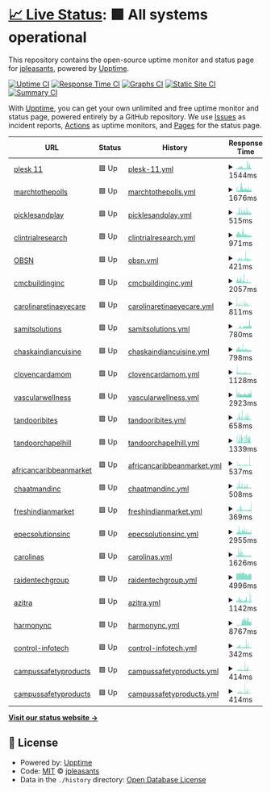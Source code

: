 # [📈 Live Status](https://jpleasants.github.io/plesk9): <!--live status--> **🟩 All systems operational**

This repository contains the open-source uptime monitor and status page for [jpleasants](https://jpleasants.github.io/plesk9), powered by [Upptime](https://github.com/upptime/upptime).

[![Uptime CI](https://github.com/jpleasants/plesk9/workflows/Uptime%20CI/badge.svg)](https://github.com/jpleasants/plesk9/actions?query=workflow%3A%22Uptime+CI%22)
[![Response Time CI](https://github.com/jpleasants/plesk9/workflows/Response%20Time%20CI/badge.svg)](https://github.com/jpleasants/plesk9/actions?query=workflow%3A%22Response+Time+CI%22)
[![Graphs CI](https://github.com/jpleasants/plesk9/workflows/Graphs%20CI/badge.svg)](https://github.com/jpleasants/plesk9/actions?query=workflow%3A%22Graphs+CI%22)
[![Static Site CI](https://github.com/jpleasants/plesk9/workflows/Static%20Site%20CI/badge.svg)](https://github.com/jpleasants/plesk9/actions?query=workflow%3A%22Static+Site+CI%22)
[![Summary CI](https://github.com/jpleasants/plesk9/workflows/Summary%20CI/badge.svg)](https://github.com/jpleasants/plesk9/actions?query=workflow%3A%22Summary+CI%22)

With [Upptime](https://upptime.js.org), you can get your own unlimited and free uptime monitor and status page, powered entirely by a GitHub repository. We use [Issues](https://github.com/jpleasants/plesk9/issues) as incident reports, [Actions](https://github.com/jpleasants/plesk9/actions) as uptime monitors, and [Pages](https://jpleasants.github.io/plesk9) for the status page.

<!--start: status pages-->
<!-- This summary is generated by Upptime (https://github.com/upptime/upptime) -->
<!-- Do not edit this manually, your changes will be overwritten -->
<!-- prettier-ignore -->
| URL | Status | History | Response Time | Uptime |
| --- | ------ | ------- | ------------- | ------ |
| <img alt="" src="https://icons.duckduckgo.com/ip3/plesk11.samitsolutions.com.ico" height="13"> [plesk 11](https://plesk11.samitsolutions.com) | 🟩 Up | [plesk-11.yml](https://github.com/jpleasants/plesk11/commits/HEAD/history/plesk-11.yml) | <details><summary><img alt="Response time graph" src="./graphs/plesk-11/response-time-week.png" height="20"> 1544ms</summary><br><a href="https://jpleasants.github.io/plesk11/history/plesk-11"><img alt="Response time 1994" src="https://img.shields.io/endpoint?url=https%3A%2F%2Fraw.githubusercontent.com%2Fjpleasants%2Fplesk11%2FHEAD%2Fapi%2Fplesk-11%2Fresponse-time.json"></a><br><a href="https://jpleasants.github.io/plesk11/history/plesk-11"><img alt="24-hour response time 876" src="https://img.shields.io/endpoint?url=https%3A%2F%2Fraw.githubusercontent.com%2Fjpleasants%2Fplesk11%2FHEAD%2Fapi%2Fplesk-11%2Fresponse-time-day.json"></a><br><a href="https://jpleasants.github.io/plesk11/history/plesk-11"><img alt="7-day response time 1544" src="https://img.shields.io/endpoint?url=https%3A%2F%2Fraw.githubusercontent.com%2Fjpleasants%2Fplesk11%2FHEAD%2Fapi%2Fplesk-11%2Fresponse-time-week.json"></a><br><a href="https://jpleasants.github.io/plesk11/history/plesk-11"><img alt="30-day response time 1994" src="https://img.shields.io/endpoint?url=https%3A%2F%2Fraw.githubusercontent.com%2Fjpleasants%2Fplesk11%2FHEAD%2Fapi%2Fplesk-11%2Fresponse-time-month.json"></a><br><a href="https://jpleasants.github.io/plesk11/history/plesk-11"><img alt="1-year response time 1994" src="https://img.shields.io/endpoint?url=https%3A%2F%2Fraw.githubusercontent.com%2Fjpleasants%2Fplesk11%2FHEAD%2Fapi%2Fplesk-11%2Fresponse-time-year.json"></a></details> | <details><summary><a href="https://jpleasants.github.io/plesk11/history/plesk-11">99.48%</a></summary><a href="https://jpleasants.github.io/plesk11/history/plesk-11"><img alt="All-time uptime 98.75%" src="https://img.shields.io/endpoint?url=https%3A%2F%2Fraw.githubusercontent.com%2Fjpleasants%2Fplesk11%2FHEAD%2Fapi%2Fplesk-11%2Fuptime.json"></a><br><a href="https://jpleasants.github.io/plesk11/history/plesk-11"><img alt="24-hour uptime 100.00%" src="https://img.shields.io/endpoint?url=https%3A%2F%2Fraw.githubusercontent.com%2Fjpleasants%2Fplesk11%2FHEAD%2Fapi%2Fplesk-11%2Fuptime-day.json"></a><br><a href="https://jpleasants.github.io/plesk11/history/plesk-11"><img alt="7-day uptime 99.48%" src="https://img.shields.io/endpoint?url=https%3A%2F%2Fraw.githubusercontent.com%2Fjpleasants%2Fplesk11%2FHEAD%2Fapi%2Fplesk-11%2Fuptime-week.json"></a><br><a href="https://jpleasants.github.io/plesk11/history/plesk-11"><img alt="30-day uptime 98.75%" src="https://img.shields.io/endpoint?url=https%3A%2F%2Fraw.githubusercontent.com%2Fjpleasants%2Fplesk11%2FHEAD%2Fapi%2Fplesk-11%2Fuptime-month.json"></a><br><a href="https://jpleasants.github.io/plesk11/history/plesk-11"><img alt="1-year uptime 98.75%" src="https://img.shields.io/endpoint?url=https%3A%2F%2Fraw.githubusercontent.com%2Fjpleasants%2Fplesk11%2FHEAD%2Fapi%2Fplesk-11%2Fuptime-year.json"></a></details>
| <img alt="" src="https://icons.duckduckgo.com/ip3/marchtothepolls.org.ico" height="13"> [marchtothepolls](https://marchtothepolls.org) | 🟩 Up | [marchtothepolls.yml](https://github.com/jpleasants/plesk11/commits/HEAD/history/marchtothepolls.yml) | <details><summary><img alt="Response time graph" src="./graphs/marchtothepolls/response-time-week.png" height="20"> 1676ms</summary><br><a href="https://jpleasants.github.io/plesk11/history/marchtothepolls"><img alt="Response time 1471" src="https://img.shields.io/endpoint?url=https%3A%2F%2Fraw.githubusercontent.com%2Fjpleasants%2Fplesk11%2FHEAD%2Fapi%2Fmarchtothepolls%2Fresponse-time.json"></a><br><a href="https://jpleasants.github.io/plesk11/history/marchtothepolls"><img alt="24-hour response time 1305" src="https://img.shields.io/endpoint?url=https%3A%2F%2Fraw.githubusercontent.com%2Fjpleasants%2Fplesk11%2FHEAD%2Fapi%2Fmarchtothepolls%2Fresponse-time-day.json"></a><br><a href="https://jpleasants.github.io/plesk11/history/marchtothepolls"><img alt="7-day response time 1676" src="https://img.shields.io/endpoint?url=https%3A%2F%2Fraw.githubusercontent.com%2Fjpleasants%2Fplesk11%2FHEAD%2Fapi%2Fmarchtothepolls%2Fresponse-time-week.json"></a><br><a href="https://jpleasants.github.io/plesk11/history/marchtothepolls"><img alt="30-day response time 1471" src="https://img.shields.io/endpoint?url=https%3A%2F%2Fraw.githubusercontent.com%2Fjpleasants%2Fplesk11%2FHEAD%2Fapi%2Fmarchtothepolls%2Fresponse-time-month.json"></a><br><a href="https://jpleasants.github.io/plesk11/history/marchtothepolls"><img alt="1-year response time 1471" src="https://img.shields.io/endpoint?url=https%3A%2F%2Fraw.githubusercontent.com%2Fjpleasants%2Fplesk11%2FHEAD%2Fapi%2Fmarchtothepolls%2Fresponse-time-year.json"></a></details> | <details><summary><a href="https://jpleasants.github.io/plesk11/history/marchtothepolls">93.79%</a></summary><a href="https://jpleasants.github.io/plesk11/history/marchtothepolls"><img alt="All-time uptime 97.79%" src="https://img.shields.io/endpoint?url=https%3A%2F%2Fraw.githubusercontent.com%2Fjpleasants%2Fplesk11%2FHEAD%2Fapi%2Fmarchtothepolls%2Fuptime.json"></a><br><a href="https://jpleasants.github.io/plesk11/history/marchtothepolls"><img alt="24-hour uptime 79.28%" src="https://img.shields.io/endpoint?url=https%3A%2F%2Fraw.githubusercontent.com%2Fjpleasants%2Fplesk11%2FHEAD%2Fapi%2Fmarchtothepolls%2Fuptime-day.json"></a><br><a href="https://jpleasants.github.io/plesk11/history/marchtothepolls"><img alt="7-day uptime 93.79%" src="https://img.shields.io/endpoint?url=https%3A%2F%2Fraw.githubusercontent.com%2Fjpleasants%2Fplesk11%2FHEAD%2Fapi%2Fmarchtothepolls%2Fuptime-week.json"></a><br><a href="https://jpleasants.github.io/plesk11/history/marchtothepolls"><img alt="30-day uptime 97.79%" src="https://img.shields.io/endpoint?url=https%3A%2F%2Fraw.githubusercontent.com%2Fjpleasants%2Fplesk11%2FHEAD%2Fapi%2Fmarchtothepolls%2Fuptime-month.json"></a><br><a href="https://jpleasants.github.io/plesk11/history/marchtothepolls"><img alt="1-year uptime 97.79%" src="https://img.shields.io/endpoint?url=https%3A%2F%2Fraw.githubusercontent.com%2Fjpleasants%2Fplesk11%2FHEAD%2Fapi%2Fmarchtothepolls%2Fuptime-year.json"></a></details>
| <img alt="" src="https://icons.duckduckgo.com/ip3/picklesandplay.com.ico" height="13"> [picklesandplay](https://picklesandplay.com) | 🟩 Up | [picklesandplay.yml](https://github.com/jpleasants/plesk11/commits/HEAD/history/picklesandplay.yml) | <details><summary><img alt="Response time graph" src="./graphs/picklesandplay/response-time-week.png" height="20"> 515ms</summary><br><a href="https://jpleasants.github.io/plesk11/history/picklesandplay"><img alt="Response time 462" src="https://img.shields.io/endpoint?url=https%3A%2F%2Fraw.githubusercontent.com%2Fjpleasants%2Fplesk11%2FHEAD%2Fapi%2Fpicklesandplay%2Fresponse-time.json"></a><br><a href="https://jpleasants.github.io/plesk11/history/picklesandplay"><img alt="24-hour response time 470" src="https://img.shields.io/endpoint?url=https%3A%2F%2Fraw.githubusercontent.com%2Fjpleasants%2Fplesk11%2FHEAD%2Fapi%2Fpicklesandplay%2Fresponse-time-day.json"></a><br><a href="https://jpleasants.github.io/plesk11/history/picklesandplay"><img alt="7-day response time 515" src="https://img.shields.io/endpoint?url=https%3A%2F%2Fraw.githubusercontent.com%2Fjpleasants%2Fplesk11%2FHEAD%2Fapi%2Fpicklesandplay%2Fresponse-time-week.json"></a><br><a href="https://jpleasants.github.io/plesk11/history/picklesandplay"><img alt="30-day response time 462" src="https://img.shields.io/endpoint?url=https%3A%2F%2Fraw.githubusercontent.com%2Fjpleasants%2Fplesk11%2FHEAD%2Fapi%2Fpicklesandplay%2Fresponse-time-month.json"></a><br><a href="https://jpleasants.github.io/plesk11/history/picklesandplay"><img alt="1-year response time 462" src="https://img.shields.io/endpoint?url=https%3A%2F%2Fraw.githubusercontent.com%2Fjpleasants%2Fplesk11%2FHEAD%2Fapi%2Fpicklesandplay%2Fresponse-time-year.json"></a></details> | <details><summary><a href="https://jpleasants.github.io/plesk11/history/picklesandplay">72.40%</a></summary><a href="https://jpleasants.github.io/plesk11/history/picklesandplay"><img alt="All-time uptime 90.19%" src="https://img.shields.io/endpoint?url=https%3A%2F%2Fraw.githubusercontent.com%2Fjpleasants%2Fplesk11%2FHEAD%2Fapi%2Fpicklesandplay%2Fuptime.json"></a><br><a href="https://jpleasants.github.io/plesk11/history/picklesandplay"><img alt="24-hour uptime 89.60%" src="https://img.shields.io/endpoint?url=https%3A%2F%2Fraw.githubusercontent.com%2Fjpleasants%2Fplesk11%2FHEAD%2Fapi%2Fpicklesandplay%2Fuptime-day.json"></a><br><a href="https://jpleasants.github.io/plesk11/history/picklesandplay"><img alt="7-day uptime 72.40%" src="https://img.shields.io/endpoint?url=https%3A%2F%2Fraw.githubusercontent.com%2Fjpleasants%2Fplesk11%2FHEAD%2Fapi%2Fpicklesandplay%2Fuptime-week.json"></a><br><a href="https://jpleasants.github.io/plesk11/history/picklesandplay"><img alt="30-day uptime 90.19%" src="https://img.shields.io/endpoint?url=https%3A%2F%2Fraw.githubusercontent.com%2Fjpleasants%2Fplesk11%2FHEAD%2Fapi%2Fpicklesandplay%2Fuptime-month.json"></a><br><a href="https://jpleasants.github.io/plesk11/history/picklesandplay"><img alt="1-year uptime 90.19%" src="https://img.shields.io/endpoint?url=https%3A%2F%2Fraw.githubusercontent.com%2Fjpleasants%2Fplesk11%2FHEAD%2Fapi%2Fpicklesandplay%2Fuptime-year.json"></a></details>
| <img alt="" src="https://icons.duckduckgo.com/ip3/clintrialresearch.com.ico" height="13"> [clintrialresearch](https://clintrialresearch.com/) | 🟩 Up | [clintrialresearch.yml](https://github.com/jpleasants/plesk11/commits/HEAD/history/clintrialresearch.yml) | <details><summary><img alt="Response time graph" src="./graphs/clintrialresearch/response-time-week.png" height="20"> 971ms</summary><br><a href="https://jpleasants.github.io/plesk11/history/clintrialresearch"><img alt="Response time 1175" src="https://img.shields.io/endpoint?url=https%3A%2F%2Fraw.githubusercontent.com%2Fjpleasants%2Fplesk11%2FHEAD%2Fapi%2Fclintrialresearch%2Fresponse-time.json"></a><br><a href="https://jpleasants.github.io/plesk11/history/clintrialresearch"><img alt="24-hour response time 672" src="https://img.shields.io/endpoint?url=https%3A%2F%2Fraw.githubusercontent.com%2Fjpleasants%2Fplesk11%2FHEAD%2Fapi%2Fclintrialresearch%2Fresponse-time-day.json"></a><br><a href="https://jpleasants.github.io/plesk11/history/clintrialresearch"><img alt="7-day response time 971" src="https://img.shields.io/endpoint?url=https%3A%2F%2Fraw.githubusercontent.com%2Fjpleasants%2Fplesk11%2FHEAD%2Fapi%2Fclintrialresearch%2Fresponse-time-week.json"></a><br><a href="https://jpleasants.github.io/plesk11/history/clintrialresearch"><img alt="30-day response time 1175" src="https://img.shields.io/endpoint?url=https%3A%2F%2Fraw.githubusercontent.com%2Fjpleasants%2Fplesk11%2FHEAD%2Fapi%2Fclintrialresearch%2Fresponse-time-month.json"></a><br><a href="https://jpleasants.github.io/plesk11/history/clintrialresearch"><img alt="1-year response time 1175" src="https://img.shields.io/endpoint?url=https%3A%2F%2Fraw.githubusercontent.com%2Fjpleasants%2Fplesk11%2FHEAD%2Fapi%2Fclintrialresearch%2Fresponse-time-year.json"></a></details> | <details><summary><a href="https://jpleasants.github.io/plesk11/history/clintrialresearch">93.92%</a></summary><a href="https://jpleasants.github.io/plesk11/history/clintrialresearch"><img alt="All-time uptime 94.57%" src="https://img.shields.io/endpoint?url=https%3A%2F%2Fraw.githubusercontent.com%2Fjpleasants%2Fplesk11%2FHEAD%2Fapi%2Fclintrialresearch%2Fuptime.json"></a><br><a href="https://jpleasants.github.io/plesk11/history/clintrialresearch"><img alt="24-hour uptime 100.00%" src="https://img.shields.io/endpoint?url=https%3A%2F%2Fraw.githubusercontent.com%2Fjpleasants%2Fplesk11%2FHEAD%2Fapi%2Fclintrialresearch%2Fuptime-day.json"></a><br><a href="https://jpleasants.github.io/plesk11/history/clintrialresearch"><img alt="7-day uptime 93.92%" src="https://img.shields.io/endpoint?url=https%3A%2F%2Fraw.githubusercontent.com%2Fjpleasants%2Fplesk11%2FHEAD%2Fapi%2Fclintrialresearch%2Fuptime-week.json"></a><br><a href="https://jpleasants.github.io/plesk11/history/clintrialresearch"><img alt="30-day uptime 94.57%" src="https://img.shields.io/endpoint?url=https%3A%2F%2Fraw.githubusercontent.com%2Fjpleasants%2Fplesk11%2FHEAD%2Fapi%2Fclintrialresearch%2Fuptime-month.json"></a><br><a href="https://jpleasants.github.io/plesk11/history/clintrialresearch"><img alt="1-year uptime 94.57%" src="https://img.shields.io/endpoint?url=https%3A%2F%2Fraw.githubusercontent.com%2Fjpleasants%2Fplesk11%2FHEAD%2Fapi%2Fclintrialresearch%2Fuptime-year.json"></a></details>
| <img alt="" src="https://icons.duckduckgo.com/ip3/obsn.org.ico" height="13"> [OBSN](https://obsn.org) | 🟩 Up | [obsn.yml](https://github.com/jpleasants/plesk11/commits/HEAD/history/obsn.yml) | <details><summary><img alt="Response time graph" src="./graphs/obsn/response-time-week.png" height="20"> 421ms</summary><br><a href="https://jpleasants.github.io/plesk11/history/obsn"><img alt="Response time 3367" src="https://img.shields.io/endpoint?url=https%3A%2F%2Fraw.githubusercontent.com%2Fjpleasants%2Fplesk11%2FHEAD%2Fapi%2Fobsn%2Fresponse-time.json"></a><br><a href="https://jpleasants.github.io/plesk11/history/obsn"><img alt="24-hour response time 364" src="https://img.shields.io/endpoint?url=https%3A%2F%2Fraw.githubusercontent.com%2Fjpleasants%2Fplesk11%2FHEAD%2Fapi%2Fobsn%2Fresponse-time-day.json"></a><br><a href="https://jpleasants.github.io/plesk11/history/obsn"><img alt="7-day response time 421" src="https://img.shields.io/endpoint?url=https%3A%2F%2Fraw.githubusercontent.com%2Fjpleasants%2Fplesk11%2FHEAD%2Fapi%2Fobsn%2Fresponse-time-week.json"></a><br><a href="https://jpleasants.github.io/plesk11/history/obsn"><img alt="30-day response time 348" src="https://img.shields.io/endpoint?url=https%3A%2F%2Fraw.githubusercontent.com%2Fjpleasants%2Fplesk11%2FHEAD%2Fapi%2Fobsn%2Fresponse-time-month.json"></a><br><a href="https://jpleasants.github.io/plesk11/history/obsn"><img alt="1-year response time 2470" src="https://img.shields.io/endpoint?url=https%3A%2F%2Fraw.githubusercontent.com%2Fjpleasants%2Fplesk11%2FHEAD%2Fapi%2Fobsn%2Fresponse-time-year.json"></a></details> | <details><summary><a href="https://jpleasants.github.io/plesk11/history/obsn">95.19%</a></summary><a href="https://jpleasants.github.io/plesk11/history/obsn"><img alt="All-time uptime 98.09%" src="https://img.shields.io/endpoint?url=https%3A%2F%2Fraw.githubusercontent.com%2Fjpleasants%2Fplesk11%2FHEAD%2Fapi%2Fobsn%2Fuptime.json"></a><br><a href="https://jpleasants.github.io/plesk11/history/obsn"><img alt="24-hour uptime 92.20%" src="https://img.shields.io/endpoint?url=https%3A%2F%2Fraw.githubusercontent.com%2Fjpleasants%2Fplesk11%2FHEAD%2Fapi%2Fobsn%2Fuptime-day.json"></a><br><a href="https://jpleasants.github.io/plesk11/history/obsn"><img alt="7-day uptime 95.19%" src="https://img.shields.io/endpoint?url=https%3A%2F%2Fraw.githubusercontent.com%2Fjpleasants%2Fplesk11%2FHEAD%2Fapi%2Fobsn%2Fuptime-week.json"></a><br><a href="https://jpleasants.github.io/plesk11/history/obsn"><img alt="30-day uptime 98.89%" src="https://img.shields.io/endpoint?url=https%3A%2F%2Fraw.githubusercontent.com%2Fjpleasants%2Fplesk11%2FHEAD%2Fapi%2Fobsn%2Fuptime-month.json"></a><br><a href="https://jpleasants.github.io/plesk11/history/obsn"><img alt="1-year uptime 96.89%" src="https://img.shields.io/endpoint?url=https%3A%2F%2Fraw.githubusercontent.com%2Fjpleasants%2Fplesk11%2FHEAD%2Fapi%2Fobsn%2Fuptime-year.json"></a></details>
| <img alt="" src="https://icons.duckduckgo.com/ip3/cmcbuildinginc.com.ico" height="13"> [cmcbuildinginc](https://cmcbuildinginc.com) | 🟩 Up | [cmcbuildinginc.yml](https://github.com/jpleasants/plesk11/commits/HEAD/history/cmcbuildinginc.yml) | <details><summary><img alt="Response time graph" src="./graphs/cmcbuildinginc/response-time-week.png" height="20"> 2057ms</summary><br><a href="https://jpleasants.github.io/plesk11/history/cmcbuildinginc"><img alt="Response time 2075" src="https://img.shields.io/endpoint?url=https%3A%2F%2Fraw.githubusercontent.com%2Fjpleasants%2Fplesk11%2FHEAD%2Fapi%2Fcmcbuildinginc%2Fresponse-time.json"></a><br><a href="https://jpleasants.github.io/plesk11/history/cmcbuildinginc"><img alt="24-hour response time 666" src="https://img.shields.io/endpoint?url=https%3A%2F%2Fraw.githubusercontent.com%2Fjpleasants%2Fplesk11%2FHEAD%2Fapi%2Fcmcbuildinginc%2Fresponse-time-day.json"></a><br><a href="https://jpleasants.github.io/plesk11/history/cmcbuildinginc"><img alt="7-day response time 2057" src="https://img.shields.io/endpoint?url=https%3A%2F%2Fraw.githubusercontent.com%2Fjpleasants%2Fplesk11%2FHEAD%2Fapi%2Fcmcbuildinginc%2Fresponse-time-week.json"></a><br><a href="https://jpleasants.github.io/plesk11/history/cmcbuildinginc"><img alt="30-day response time 2075" src="https://img.shields.io/endpoint?url=https%3A%2F%2Fraw.githubusercontent.com%2Fjpleasants%2Fplesk11%2FHEAD%2Fapi%2Fcmcbuildinginc%2Fresponse-time-month.json"></a><br><a href="https://jpleasants.github.io/plesk11/history/cmcbuildinginc"><img alt="1-year response time 2075" src="https://img.shields.io/endpoint?url=https%3A%2F%2Fraw.githubusercontent.com%2Fjpleasants%2Fplesk11%2FHEAD%2Fapi%2Fcmcbuildinginc%2Fresponse-time-year.json"></a></details> | <details><summary><a href="https://jpleasants.github.io/plesk11/history/cmcbuildinginc">93.99%</a></summary><a href="https://jpleasants.github.io/plesk11/history/cmcbuildinginc"><img alt="All-time uptime 94.66%" src="https://img.shields.io/endpoint?url=https%3A%2F%2Fraw.githubusercontent.com%2Fjpleasants%2Fplesk11%2FHEAD%2Fapi%2Fcmcbuildinginc%2Fuptime.json"></a><br><a href="https://jpleasants.github.io/plesk11/history/cmcbuildinginc"><img alt="24-hour uptime 100.00%" src="https://img.shields.io/endpoint?url=https%3A%2F%2Fraw.githubusercontent.com%2Fjpleasants%2Fplesk11%2FHEAD%2Fapi%2Fcmcbuildinginc%2Fuptime-day.json"></a><br><a href="https://jpleasants.github.io/plesk11/history/cmcbuildinginc"><img alt="7-day uptime 93.99%" src="https://img.shields.io/endpoint?url=https%3A%2F%2Fraw.githubusercontent.com%2Fjpleasants%2Fplesk11%2FHEAD%2Fapi%2Fcmcbuildinginc%2Fuptime-week.json"></a><br><a href="https://jpleasants.github.io/plesk11/history/cmcbuildinginc"><img alt="30-day uptime 94.66%" src="https://img.shields.io/endpoint?url=https%3A%2F%2Fraw.githubusercontent.com%2Fjpleasants%2Fplesk11%2FHEAD%2Fapi%2Fcmcbuildinginc%2Fuptime-month.json"></a><br><a href="https://jpleasants.github.io/plesk11/history/cmcbuildinginc"><img alt="1-year uptime 94.66%" src="https://img.shields.io/endpoint?url=https%3A%2F%2Fraw.githubusercontent.com%2Fjpleasants%2Fplesk11%2FHEAD%2Fapi%2Fcmcbuildinginc%2Fuptime-year.json"></a></details>
| <img alt="" src="https://icons.duckduckgo.com/ip3/carolinaretinaeyecare.com.ico" height="13"> [carolinaretinaeyecare](https://carolinaretinaeyecare.com) | 🟩 Up | [carolinaretinaeyecare.yml](https://github.com/jpleasants/plesk11/commits/HEAD/history/carolinaretinaeyecare.yml) | <details><summary><img alt="Response time graph" src="./graphs/carolinaretinaeyecare/response-time-week.png" height="20"> 811ms</summary><br><a href="https://jpleasants.github.io/plesk11/history/carolinaretinaeyecare"><img alt="Response time 754" src="https://img.shields.io/endpoint?url=https%3A%2F%2Fraw.githubusercontent.com%2Fjpleasants%2Fplesk11%2FHEAD%2Fapi%2Fcarolinaretinaeyecare%2Fresponse-time.json"></a><br><a href="https://jpleasants.github.io/plesk11/history/carolinaretinaeyecare"><img alt="24-hour response time 438" src="https://img.shields.io/endpoint?url=https%3A%2F%2Fraw.githubusercontent.com%2Fjpleasants%2Fplesk11%2FHEAD%2Fapi%2Fcarolinaretinaeyecare%2Fresponse-time-day.json"></a><br><a href="https://jpleasants.github.io/plesk11/history/carolinaretinaeyecare"><img alt="7-day response time 811" src="https://img.shields.io/endpoint?url=https%3A%2F%2Fraw.githubusercontent.com%2Fjpleasants%2Fplesk11%2FHEAD%2Fapi%2Fcarolinaretinaeyecare%2Fresponse-time-week.json"></a><br><a href="https://jpleasants.github.io/plesk11/history/carolinaretinaeyecare"><img alt="30-day response time 754" src="https://img.shields.io/endpoint?url=https%3A%2F%2Fraw.githubusercontent.com%2Fjpleasants%2Fplesk11%2FHEAD%2Fapi%2Fcarolinaretinaeyecare%2Fresponse-time-month.json"></a><br><a href="https://jpleasants.github.io/plesk11/history/carolinaretinaeyecare"><img alt="1-year response time 754" src="https://img.shields.io/endpoint?url=https%3A%2F%2Fraw.githubusercontent.com%2Fjpleasants%2Fplesk11%2FHEAD%2Fapi%2Fcarolinaretinaeyecare%2Fresponse-time-year.json"></a></details> | <details><summary><a href="https://jpleasants.github.io/plesk11/history/carolinaretinaeyecare">94.52%</a></summary><a href="https://jpleasants.github.io/plesk11/history/carolinaretinaeyecare"><img alt="All-time uptime 98.05%" src="https://img.shields.io/endpoint?url=https%3A%2F%2Fraw.githubusercontent.com%2Fjpleasants%2Fplesk11%2FHEAD%2Fapi%2Fcarolinaretinaeyecare%2Fuptime.json"></a><br><a href="https://jpleasants.github.io/plesk11/history/carolinaretinaeyecare"><img alt="24-hour uptime 95.34%" src="https://img.shields.io/endpoint?url=https%3A%2F%2Fraw.githubusercontent.com%2Fjpleasants%2Fplesk11%2FHEAD%2Fapi%2Fcarolinaretinaeyecare%2Fuptime-day.json"></a><br><a href="https://jpleasants.github.io/plesk11/history/carolinaretinaeyecare"><img alt="7-day uptime 94.52%" src="https://img.shields.io/endpoint?url=https%3A%2F%2Fraw.githubusercontent.com%2Fjpleasants%2Fplesk11%2FHEAD%2Fapi%2Fcarolinaretinaeyecare%2Fuptime-week.json"></a><br><a href="https://jpleasants.github.io/plesk11/history/carolinaretinaeyecare"><img alt="30-day uptime 98.05%" src="https://img.shields.io/endpoint?url=https%3A%2F%2Fraw.githubusercontent.com%2Fjpleasants%2Fplesk11%2FHEAD%2Fapi%2Fcarolinaretinaeyecare%2Fuptime-month.json"></a><br><a href="https://jpleasants.github.io/plesk11/history/carolinaretinaeyecare"><img alt="1-year uptime 98.05%" src="https://img.shields.io/endpoint?url=https%3A%2F%2Fraw.githubusercontent.com%2Fjpleasants%2Fplesk11%2FHEAD%2Fapi%2Fcarolinaretinaeyecare%2Fuptime-year.json"></a></details>
| <img alt="" src="https://icons.duckduckgo.com/ip3/samitsolutions.com.ico" height="13"> [samitsolutions](https://samitsolutions.com) | 🟩 Up | [samitsolutions.yml](https://github.com/jpleasants/plesk11/commits/HEAD/history/samitsolutions.yml) | <details><summary><img alt="Response time graph" src="./graphs/samitsolutions/response-time-week.png" height="20"> 780ms</summary><br><a href="https://jpleasants.github.io/plesk11/history/samitsolutions"><img alt="Response time 581" src="https://img.shields.io/endpoint?url=https%3A%2F%2Fraw.githubusercontent.com%2Fjpleasants%2Fplesk11%2FHEAD%2Fapi%2Fsamitsolutions%2Fresponse-time.json"></a><br><a href="https://jpleasants.github.io/plesk11/history/samitsolutions"><img alt="24-hour response time 1054" src="https://img.shields.io/endpoint?url=https%3A%2F%2Fraw.githubusercontent.com%2Fjpleasants%2Fplesk11%2FHEAD%2Fapi%2Fsamitsolutions%2Fresponse-time-day.json"></a><br><a href="https://jpleasants.github.io/plesk11/history/samitsolutions"><img alt="7-day response time 780" src="https://img.shields.io/endpoint?url=https%3A%2F%2Fraw.githubusercontent.com%2Fjpleasants%2Fplesk11%2FHEAD%2Fapi%2Fsamitsolutions%2Fresponse-time-week.json"></a><br><a href="https://jpleasants.github.io/plesk11/history/samitsolutions"><img alt="30-day response time 581" src="https://img.shields.io/endpoint?url=https%3A%2F%2Fraw.githubusercontent.com%2Fjpleasants%2Fplesk11%2FHEAD%2Fapi%2Fsamitsolutions%2Fresponse-time-month.json"></a><br><a href="https://jpleasants.github.io/plesk11/history/samitsolutions"><img alt="1-year response time 581" src="https://img.shields.io/endpoint?url=https%3A%2F%2Fraw.githubusercontent.com%2Fjpleasants%2Fplesk11%2FHEAD%2Fapi%2Fsamitsolutions%2Fresponse-time-year.json"></a></details> | <details><summary><a href="https://jpleasants.github.io/plesk11/history/samitsolutions">100.00%</a></summary><a href="https://jpleasants.github.io/plesk11/history/samitsolutions"><img alt="All-time uptime 100.00%" src="https://img.shields.io/endpoint?url=https%3A%2F%2Fraw.githubusercontent.com%2Fjpleasants%2Fplesk11%2FHEAD%2Fapi%2Fsamitsolutions%2Fuptime.json"></a><br><a href="https://jpleasants.github.io/plesk11/history/samitsolutions"><img alt="24-hour uptime 100.00%" src="https://img.shields.io/endpoint?url=https%3A%2F%2Fraw.githubusercontent.com%2Fjpleasants%2Fplesk11%2FHEAD%2Fapi%2Fsamitsolutions%2Fuptime-day.json"></a><br><a href="https://jpleasants.github.io/plesk11/history/samitsolutions"><img alt="7-day uptime 100.00%" src="https://img.shields.io/endpoint?url=https%3A%2F%2Fraw.githubusercontent.com%2Fjpleasants%2Fplesk11%2FHEAD%2Fapi%2Fsamitsolutions%2Fuptime-week.json"></a><br><a href="https://jpleasants.github.io/plesk11/history/samitsolutions"><img alt="30-day uptime 100.00%" src="https://img.shields.io/endpoint?url=https%3A%2F%2Fraw.githubusercontent.com%2Fjpleasants%2Fplesk11%2FHEAD%2Fapi%2Fsamitsolutions%2Fuptime-month.json"></a><br><a href="https://jpleasants.github.io/plesk11/history/samitsolutions"><img alt="1-year uptime 100.00%" src="https://img.shields.io/endpoint?url=https%3A%2F%2Fraw.githubusercontent.com%2Fjpleasants%2Fplesk11%2FHEAD%2Fapi%2Fsamitsolutions%2Fuptime-year.json"></a></details>
| <img alt="" src="https://icons.duckduckgo.com/ip3/chaskaindiancuisine.com.ico" height="13"> [chaskaindiancuisine](https://chaskaindiancuisine.com) | 🟩 Up | [chaskaindiancuisine.yml](https://github.com/jpleasants/plesk11/commits/HEAD/history/chaskaindiancuisine.yml) | <details><summary><img alt="Response time graph" src="./graphs/chaskaindiancuisine/response-time-week.png" height="20"> 798ms</summary><br><a href="https://jpleasants.github.io/plesk11/history/chaskaindiancuisine"><img alt="Response time 1016" src="https://img.shields.io/endpoint?url=https%3A%2F%2Fraw.githubusercontent.com%2Fjpleasants%2Fplesk11%2FHEAD%2Fapi%2Fchaskaindiancuisine%2Fresponse-time.json"></a><br><a href="https://jpleasants.github.io/plesk11/history/chaskaindiancuisine"><img alt="24-hour response time 561" src="https://img.shields.io/endpoint?url=https%3A%2F%2Fraw.githubusercontent.com%2Fjpleasants%2Fplesk11%2FHEAD%2Fapi%2Fchaskaindiancuisine%2Fresponse-time-day.json"></a><br><a href="https://jpleasants.github.io/plesk11/history/chaskaindiancuisine"><img alt="7-day response time 798" src="https://img.shields.io/endpoint?url=https%3A%2F%2Fraw.githubusercontent.com%2Fjpleasants%2Fplesk11%2FHEAD%2Fapi%2Fchaskaindiancuisine%2Fresponse-time-week.json"></a><br><a href="https://jpleasants.github.io/plesk11/history/chaskaindiancuisine"><img alt="30-day response time 1016" src="https://img.shields.io/endpoint?url=https%3A%2F%2Fraw.githubusercontent.com%2Fjpleasants%2Fplesk11%2FHEAD%2Fapi%2Fchaskaindiancuisine%2Fresponse-time-month.json"></a><br><a href="https://jpleasants.github.io/plesk11/history/chaskaindiancuisine"><img alt="1-year response time 1016" src="https://img.shields.io/endpoint?url=https%3A%2F%2Fraw.githubusercontent.com%2Fjpleasants%2Fplesk11%2FHEAD%2Fapi%2Fchaskaindiancuisine%2Fresponse-time-year.json"></a></details> | <details><summary><a href="https://jpleasants.github.io/plesk11/history/chaskaindiancuisine">94.06%</a></summary><a href="https://jpleasants.github.io/plesk11/history/chaskaindiancuisine"><img alt="All-time uptime 94.67%" src="https://img.shields.io/endpoint?url=https%3A%2F%2Fraw.githubusercontent.com%2Fjpleasants%2Fplesk11%2FHEAD%2Fapi%2Fchaskaindiancuisine%2Fuptime.json"></a><br><a href="https://jpleasants.github.io/plesk11/history/chaskaindiancuisine"><img alt="24-hour uptime 100.00%" src="https://img.shields.io/endpoint?url=https%3A%2F%2Fraw.githubusercontent.com%2Fjpleasants%2Fplesk11%2FHEAD%2Fapi%2Fchaskaindiancuisine%2Fuptime-day.json"></a><br><a href="https://jpleasants.github.io/plesk11/history/chaskaindiancuisine"><img alt="7-day uptime 94.06%" src="https://img.shields.io/endpoint?url=https%3A%2F%2Fraw.githubusercontent.com%2Fjpleasants%2Fplesk11%2FHEAD%2Fapi%2Fchaskaindiancuisine%2Fuptime-week.json"></a><br><a href="https://jpleasants.github.io/plesk11/history/chaskaindiancuisine"><img alt="30-day uptime 94.67%" src="https://img.shields.io/endpoint?url=https%3A%2F%2Fraw.githubusercontent.com%2Fjpleasants%2Fplesk11%2FHEAD%2Fapi%2Fchaskaindiancuisine%2Fuptime-month.json"></a><br><a href="https://jpleasants.github.io/plesk11/history/chaskaindiancuisine"><img alt="1-year uptime 94.67%" src="https://img.shields.io/endpoint?url=https%3A%2F%2Fraw.githubusercontent.com%2Fjpleasants%2Fplesk11%2FHEAD%2Fapi%2Fchaskaindiancuisine%2Fuptime-year.json"></a></details>
| <img alt="" src="https://icons.duckduckgo.com/ip3/clovencardamom.com.ico" height="13"> [clovencardamom](https://clovencardamom.com) | 🟩 Up | [clovencardamom.yml](https://github.com/jpleasants/plesk11/commits/HEAD/history/clovencardamom.yml) | <details><summary><img alt="Response time graph" src="./graphs/clovencardamom/response-time-week.png" height="20"> 1128ms</summary><br><a href="https://jpleasants.github.io/plesk11/history/clovencardamom"><img alt="Response time 1393" src="https://img.shields.io/endpoint?url=https%3A%2F%2Fraw.githubusercontent.com%2Fjpleasants%2Fplesk11%2FHEAD%2Fapi%2Fclovencardamom%2Fresponse-time.json"></a><br><a href="https://jpleasants.github.io/plesk11/history/clovencardamom"><img alt="24-hour response time 753" src="https://img.shields.io/endpoint?url=https%3A%2F%2Fraw.githubusercontent.com%2Fjpleasants%2Fplesk11%2FHEAD%2Fapi%2Fclovencardamom%2Fresponse-time-day.json"></a><br><a href="https://jpleasants.github.io/plesk11/history/clovencardamom"><img alt="7-day response time 1128" src="https://img.shields.io/endpoint?url=https%3A%2F%2Fraw.githubusercontent.com%2Fjpleasants%2Fplesk11%2FHEAD%2Fapi%2Fclovencardamom%2Fresponse-time-week.json"></a><br><a href="https://jpleasants.github.io/plesk11/history/clovencardamom"><img alt="30-day response time 1393" src="https://img.shields.io/endpoint?url=https%3A%2F%2Fraw.githubusercontent.com%2Fjpleasants%2Fplesk11%2FHEAD%2Fapi%2Fclovencardamom%2Fresponse-time-month.json"></a><br><a href="https://jpleasants.github.io/plesk11/history/clovencardamom"><img alt="1-year response time 1393" src="https://img.shields.io/endpoint?url=https%3A%2F%2Fraw.githubusercontent.com%2Fjpleasants%2Fplesk11%2FHEAD%2Fapi%2Fclovencardamom%2Fresponse-time-year.json"></a></details> | <details><summary><a href="https://jpleasants.github.io/plesk11/history/clovencardamom">94.13%</a></summary><a href="https://jpleasants.github.io/plesk11/history/clovencardamom"><img alt="All-time uptime 94.80%" src="https://img.shields.io/endpoint?url=https%3A%2F%2Fraw.githubusercontent.com%2Fjpleasants%2Fplesk11%2FHEAD%2Fapi%2Fclovencardamom%2Fuptime.json"></a><br><a href="https://jpleasants.github.io/plesk11/history/clovencardamom"><img alt="24-hour uptime 100.00%" src="https://img.shields.io/endpoint?url=https%3A%2F%2Fraw.githubusercontent.com%2Fjpleasants%2Fplesk11%2FHEAD%2Fapi%2Fclovencardamom%2Fuptime-day.json"></a><br><a href="https://jpleasants.github.io/plesk11/history/clovencardamom"><img alt="7-day uptime 94.13%" src="https://img.shields.io/endpoint?url=https%3A%2F%2Fraw.githubusercontent.com%2Fjpleasants%2Fplesk11%2FHEAD%2Fapi%2Fclovencardamom%2Fuptime-week.json"></a><br><a href="https://jpleasants.github.io/plesk11/history/clovencardamom"><img alt="30-day uptime 94.80%" src="https://img.shields.io/endpoint?url=https%3A%2F%2Fraw.githubusercontent.com%2Fjpleasants%2Fplesk11%2FHEAD%2Fapi%2Fclovencardamom%2Fuptime-month.json"></a><br><a href="https://jpleasants.github.io/plesk11/history/clovencardamom"><img alt="1-year uptime 94.80%" src="https://img.shields.io/endpoint?url=https%3A%2F%2Fraw.githubusercontent.com%2Fjpleasants%2Fplesk11%2FHEAD%2Fapi%2Fclovencardamom%2Fuptime-year.json"></a></details>
| <img alt="" src="https://icons.duckduckgo.com/ip3/vascularwellness.com.ico" height="13"> [vascularwellness](https://vascularwellness.com) | 🟩 Up | [vascularwellness.yml](https://github.com/jpleasants/plesk11/commits/HEAD/history/vascularwellness.yml) | <details><summary><img alt="Response time graph" src="./graphs/vascularwellness/response-time-week.png" height="20"> 2923ms</summary><br><a href="https://jpleasants.github.io/plesk11/history/vascularwellness"><img alt="Response time 2746" src="https://img.shields.io/endpoint?url=https%3A%2F%2Fraw.githubusercontent.com%2Fjpleasants%2Fplesk11%2FHEAD%2Fapi%2Fvascularwellness%2Fresponse-time.json"></a><br><a href="https://jpleasants.github.io/plesk11/history/vascularwellness"><img alt="24-hour response time 3010" src="https://img.shields.io/endpoint?url=https%3A%2F%2Fraw.githubusercontent.com%2Fjpleasants%2Fplesk11%2FHEAD%2Fapi%2Fvascularwellness%2Fresponse-time-day.json"></a><br><a href="https://jpleasants.github.io/plesk11/history/vascularwellness"><img alt="7-day response time 2923" src="https://img.shields.io/endpoint?url=https%3A%2F%2Fraw.githubusercontent.com%2Fjpleasants%2Fplesk11%2FHEAD%2Fapi%2Fvascularwellness%2Fresponse-time-week.json"></a><br><a href="https://jpleasants.github.io/plesk11/history/vascularwellness"><img alt="30-day response time 2746" src="https://img.shields.io/endpoint?url=https%3A%2F%2Fraw.githubusercontent.com%2Fjpleasants%2Fplesk11%2FHEAD%2Fapi%2Fvascularwellness%2Fresponse-time-month.json"></a><br><a href="https://jpleasants.github.io/plesk11/history/vascularwellness"><img alt="1-year response time 2746" src="https://img.shields.io/endpoint?url=https%3A%2F%2Fraw.githubusercontent.com%2Fjpleasants%2Fplesk11%2FHEAD%2Fapi%2Fvascularwellness%2Fresponse-time-year.json"></a></details> | <details><summary><a href="https://jpleasants.github.io/plesk11/history/vascularwellness">85.14%</a></summary><a href="https://jpleasants.github.io/plesk11/history/vascularwellness"><img alt="All-time uptime 94.72%" src="https://img.shields.io/endpoint?url=https%3A%2F%2Fraw.githubusercontent.com%2Fjpleasants%2Fplesk11%2FHEAD%2Fapi%2Fvascularwellness%2Fuptime.json"></a><br><a href="https://jpleasants.github.io/plesk11/history/vascularwellness"><img alt="24-hour uptime 57.98%" src="https://img.shields.io/endpoint?url=https%3A%2F%2Fraw.githubusercontent.com%2Fjpleasants%2Fplesk11%2FHEAD%2Fapi%2Fvascularwellness%2Fuptime-day.json"></a><br><a href="https://jpleasants.github.io/plesk11/history/vascularwellness"><img alt="7-day uptime 85.14%" src="https://img.shields.io/endpoint?url=https%3A%2F%2Fraw.githubusercontent.com%2Fjpleasants%2Fplesk11%2FHEAD%2Fapi%2Fvascularwellness%2Fuptime-week.json"></a><br><a href="https://jpleasants.github.io/plesk11/history/vascularwellness"><img alt="30-day uptime 94.72%" src="https://img.shields.io/endpoint?url=https%3A%2F%2Fraw.githubusercontent.com%2Fjpleasants%2Fplesk11%2FHEAD%2Fapi%2Fvascularwellness%2Fuptime-month.json"></a><br><a href="https://jpleasants.github.io/plesk11/history/vascularwellness"><img alt="1-year uptime 94.72%" src="https://img.shields.io/endpoint?url=https%3A%2F%2Fraw.githubusercontent.com%2Fjpleasants%2Fplesk11%2FHEAD%2Fapi%2Fvascularwellness%2Fuptime-year.json"></a></details>
| <img alt="" src="https://icons.duckduckgo.com/ip3/tandooribites.net.ico" height="13"> [tandooribites](https://tandooribites.net) | 🟩 Up | [tandooribites.yml](https://github.com/jpleasants/plesk11/commits/HEAD/history/tandooribites.yml) | <details><summary><img alt="Response time graph" src="./graphs/tandooribites/response-time-week.png" height="20"> 658ms</summary><br><a href="https://jpleasants.github.io/plesk11/history/tandooribites"><img alt="Response time 558" src="https://img.shields.io/endpoint?url=https%3A%2F%2Fraw.githubusercontent.com%2Fjpleasants%2Fplesk11%2FHEAD%2Fapi%2Ftandooribites%2Fresponse-time.json"></a><br><a href="https://jpleasants.github.io/plesk11/history/tandooribites"><img alt="24-hour response time 638" src="https://img.shields.io/endpoint?url=https%3A%2F%2Fraw.githubusercontent.com%2Fjpleasants%2Fplesk11%2FHEAD%2Fapi%2Ftandooribites%2Fresponse-time-day.json"></a><br><a href="https://jpleasants.github.io/plesk11/history/tandooribites"><img alt="7-day response time 658" src="https://img.shields.io/endpoint?url=https%3A%2F%2Fraw.githubusercontent.com%2Fjpleasants%2Fplesk11%2FHEAD%2Fapi%2Ftandooribites%2Fresponse-time-week.json"></a><br><a href="https://jpleasants.github.io/plesk11/history/tandooribites"><img alt="30-day response time 558" src="https://img.shields.io/endpoint?url=https%3A%2F%2Fraw.githubusercontent.com%2Fjpleasants%2Fplesk11%2FHEAD%2Fapi%2Ftandooribites%2Fresponse-time-month.json"></a><br><a href="https://jpleasants.github.io/plesk11/history/tandooribites"><img alt="1-year response time 558" src="https://img.shields.io/endpoint?url=https%3A%2F%2Fraw.githubusercontent.com%2Fjpleasants%2Fplesk11%2FHEAD%2Fapi%2Ftandooribites%2Fresponse-time-year.json"></a></details> | <details><summary><a href="https://jpleasants.github.io/plesk11/history/tandooribites">71.78%</a></summary><a href="https://jpleasants.github.io/plesk11/history/tandooribites"><img alt="All-time uptime 89.97%" src="https://img.shields.io/endpoint?url=https%3A%2F%2Fraw.githubusercontent.com%2Fjpleasants%2Fplesk11%2FHEAD%2Fapi%2Ftandooribites%2Fuptime.json"></a><br><a href="https://jpleasants.github.io/plesk11/history/tandooribites"><img alt="24-hour uptime 89.27%" src="https://img.shields.io/endpoint?url=https%3A%2F%2Fraw.githubusercontent.com%2Fjpleasants%2Fplesk11%2FHEAD%2Fapi%2Ftandooribites%2Fuptime-day.json"></a><br><a href="https://jpleasants.github.io/plesk11/history/tandooribites"><img alt="7-day uptime 71.78%" src="https://img.shields.io/endpoint?url=https%3A%2F%2Fraw.githubusercontent.com%2Fjpleasants%2Fplesk11%2FHEAD%2Fapi%2Ftandooribites%2Fuptime-week.json"></a><br><a href="https://jpleasants.github.io/plesk11/history/tandooribites"><img alt="30-day uptime 89.97%" src="https://img.shields.io/endpoint?url=https%3A%2F%2Fraw.githubusercontent.com%2Fjpleasants%2Fplesk11%2FHEAD%2Fapi%2Ftandooribites%2Fuptime-month.json"></a><br><a href="https://jpleasants.github.io/plesk11/history/tandooribites"><img alt="1-year uptime 89.97%" src="https://img.shields.io/endpoint?url=https%3A%2F%2Fraw.githubusercontent.com%2Fjpleasants%2Fplesk11%2FHEAD%2Fapi%2Ftandooribites%2Fuptime-year.json"></a></details>
| <img alt="" src="https://icons.duckduckgo.com/ip3/tandoorchapelhill.com.ico" height="13"> [tandoorchapelhill](https://tandoorchapelhill.com) | 🟩 Up | [tandoorchapelhill.yml](https://github.com/jpleasants/plesk11/commits/HEAD/history/tandoorchapelhill.yml) | <details><summary><img alt="Response time graph" src="./graphs/tandoorchapelhill/response-time-week.png" height="20"> 1339ms</summary><br><a href="https://jpleasants.github.io/plesk11/history/tandoorchapelhill"><img alt="Response time 1165" src="https://img.shields.io/endpoint?url=https%3A%2F%2Fraw.githubusercontent.com%2Fjpleasants%2Fplesk11%2FHEAD%2Fapi%2Ftandoorchapelhill%2Fresponse-time.json"></a><br><a href="https://jpleasants.github.io/plesk11/history/tandoorchapelhill"><img alt="24-hour response time 1267" src="https://img.shields.io/endpoint?url=https%3A%2F%2Fraw.githubusercontent.com%2Fjpleasants%2Fplesk11%2FHEAD%2Fapi%2Ftandoorchapelhill%2Fresponse-time-day.json"></a><br><a href="https://jpleasants.github.io/plesk11/history/tandoorchapelhill"><img alt="7-day response time 1339" src="https://img.shields.io/endpoint?url=https%3A%2F%2Fraw.githubusercontent.com%2Fjpleasants%2Fplesk11%2FHEAD%2Fapi%2Ftandoorchapelhill%2Fresponse-time-week.json"></a><br><a href="https://jpleasants.github.io/plesk11/history/tandoorchapelhill"><img alt="30-day response time 1165" src="https://img.shields.io/endpoint?url=https%3A%2F%2Fraw.githubusercontent.com%2Fjpleasants%2Fplesk11%2FHEAD%2Fapi%2Ftandoorchapelhill%2Fresponse-time-month.json"></a><br><a href="https://jpleasants.github.io/plesk11/history/tandoorchapelhill"><img alt="1-year response time 1165" src="https://img.shields.io/endpoint?url=https%3A%2F%2Fraw.githubusercontent.com%2Fjpleasants%2Fplesk11%2FHEAD%2Fapi%2Ftandoorchapelhill%2Fresponse-time-year.json"></a></details> | <details><summary><a href="https://jpleasants.github.io/plesk11/history/tandoorchapelhill">94.34%</a></summary><a href="https://jpleasants.github.io/plesk11/history/tandoorchapelhill"><img alt="All-time uptime 97.99%" src="https://img.shields.io/endpoint?url=https%3A%2F%2Fraw.githubusercontent.com%2Fjpleasants%2Fplesk11%2FHEAD%2Fapi%2Ftandoorchapelhill%2Fuptime.json"></a><br><a href="https://jpleasants.github.io/plesk11/history/tandoorchapelhill"><img alt="24-hour uptime 90.06%" src="https://img.shields.io/endpoint?url=https%3A%2F%2Fraw.githubusercontent.com%2Fjpleasants%2Fplesk11%2FHEAD%2Fapi%2Ftandoorchapelhill%2Fuptime-day.json"></a><br><a href="https://jpleasants.github.io/plesk11/history/tandoorchapelhill"><img alt="7-day uptime 94.34%" src="https://img.shields.io/endpoint?url=https%3A%2F%2Fraw.githubusercontent.com%2Fjpleasants%2Fplesk11%2FHEAD%2Fapi%2Ftandoorchapelhill%2Fuptime-week.json"></a><br><a href="https://jpleasants.github.io/plesk11/history/tandoorchapelhill"><img alt="30-day uptime 97.99%" src="https://img.shields.io/endpoint?url=https%3A%2F%2Fraw.githubusercontent.com%2Fjpleasants%2Fplesk11%2FHEAD%2Fapi%2Ftandoorchapelhill%2Fuptime-month.json"></a><br><a href="https://jpleasants.github.io/plesk11/history/tandoorchapelhill"><img alt="1-year uptime 97.99%" src="https://img.shields.io/endpoint?url=https%3A%2F%2Fraw.githubusercontent.com%2Fjpleasants%2Fplesk11%2FHEAD%2Fapi%2Ftandoorchapelhill%2Fuptime-year.json"></a></details>
| <img alt="" src="https://icons.duckduckgo.com/ip3/africancaribbeanmarket.com.ico" height="13"> [africancaribbeanmarket](https://africancaribbeanmarket.com/) | 🟩 Up | [africancaribbeanmarket.yml](https://github.com/jpleasants/plesk11/commits/HEAD/history/africancaribbeanmarket.yml) | <details><summary><img alt="Response time graph" src="./graphs/africancaribbeanmarket/response-time-week.png" height="20"> 537ms</summary><br><a href="https://jpleasants.github.io/plesk11/history/africancaribbeanmarket"><img alt="Response time 456" src="https://img.shields.io/endpoint?url=https%3A%2F%2Fraw.githubusercontent.com%2Fjpleasants%2Fplesk11%2FHEAD%2Fapi%2Fafricancaribbeanmarket%2Fresponse-time.json"></a><br><a href="https://jpleasants.github.io/plesk11/history/africancaribbeanmarket"><img alt="24-hour response time 700" src="https://img.shields.io/endpoint?url=https%3A%2F%2Fraw.githubusercontent.com%2Fjpleasants%2Fplesk11%2FHEAD%2Fapi%2Fafricancaribbeanmarket%2Fresponse-time-day.json"></a><br><a href="https://jpleasants.github.io/plesk11/history/africancaribbeanmarket"><img alt="7-day response time 537" src="https://img.shields.io/endpoint?url=https%3A%2F%2Fraw.githubusercontent.com%2Fjpleasants%2Fplesk11%2FHEAD%2Fapi%2Fafricancaribbeanmarket%2Fresponse-time-week.json"></a><br><a href="https://jpleasants.github.io/plesk11/history/africancaribbeanmarket"><img alt="30-day response time 456" src="https://img.shields.io/endpoint?url=https%3A%2F%2Fraw.githubusercontent.com%2Fjpleasants%2Fplesk11%2FHEAD%2Fapi%2Fafricancaribbeanmarket%2Fresponse-time-month.json"></a><br><a href="https://jpleasants.github.io/plesk11/history/africancaribbeanmarket"><img alt="1-year response time 456" src="https://img.shields.io/endpoint?url=https%3A%2F%2Fraw.githubusercontent.com%2Fjpleasants%2Fplesk11%2FHEAD%2Fapi%2Fafricancaribbeanmarket%2Fresponse-time-year.json"></a></details> | <details><summary><a href="https://jpleasants.github.io/plesk11/history/africancaribbeanmarket">94.74%</a></summary><a href="https://jpleasants.github.io/plesk11/history/africancaribbeanmarket"><img alt="All-time uptime 98.13%" src="https://img.shields.io/endpoint?url=https%3A%2F%2Fraw.githubusercontent.com%2Fjpleasants%2Fplesk11%2FHEAD%2Fapi%2Fafricancaribbeanmarket%2Fuptime.json"></a><br><a href="https://jpleasants.github.io/plesk11/history/africancaribbeanmarket"><img alt="24-hour uptime 92.63%" src="https://img.shields.io/endpoint?url=https%3A%2F%2Fraw.githubusercontent.com%2Fjpleasants%2Fplesk11%2FHEAD%2Fapi%2Fafricancaribbeanmarket%2Fuptime-day.json"></a><br><a href="https://jpleasants.github.io/plesk11/history/africancaribbeanmarket"><img alt="7-day uptime 94.74%" src="https://img.shields.io/endpoint?url=https%3A%2F%2Fraw.githubusercontent.com%2Fjpleasants%2Fplesk11%2FHEAD%2Fapi%2Fafricancaribbeanmarket%2Fuptime-week.json"></a><br><a href="https://jpleasants.github.io/plesk11/history/africancaribbeanmarket"><img alt="30-day uptime 98.13%" src="https://img.shields.io/endpoint?url=https%3A%2F%2Fraw.githubusercontent.com%2Fjpleasants%2Fplesk11%2FHEAD%2Fapi%2Fafricancaribbeanmarket%2Fuptime-month.json"></a><br><a href="https://jpleasants.github.io/plesk11/history/africancaribbeanmarket"><img alt="1-year uptime 98.13%" src="https://img.shields.io/endpoint?url=https%3A%2F%2Fraw.githubusercontent.com%2Fjpleasants%2Fplesk11%2FHEAD%2Fapi%2Fafricancaribbeanmarket%2Fuptime-year.json"></a></details>
| <img alt="" src="https://icons.duckduckgo.com/ip3/chaatmandinc.com.ico" height="13"> [chaatmandinc](https://chaatmandinc.com) | 🟩 Up | [chaatmandinc.yml](https://github.com/jpleasants/plesk11/commits/HEAD/history/chaatmandinc.yml) | <details><summary><img alt="Response time graph" src="./graphs/chaatmandinc/response-time-week.png" height="20"> 508ms</summary><br><a href="https://jpleasants.github.io/plesk11/history/chaatmandinc"><img alt="Response time 465" src="https://img.shields.io/endpoint?url=https%3A%2F%2Fraw.githubusercontent.com%2Fjpleasants%2Fplesk11%2FHEAD%2Fapi%2Fchaatmandinc%2Fresponse-time.json"></a><br><a href="https://jpleasants.github.io/plesk11/history/chaatmandinc"><img alt="24-hour response time 326" src="https://img.shields.io/endpoint?url=https%3A%2F%2Fraw.githubusercontent.com%2Fjpleasants%2Fplesk11%2FHEAD%2Fapi%2Fchaatmandinc%2Fresponse-time-day.json"></a><br><a href="https://jpleasants.github.io/plesk11/history/chaatmandinc"><img alt="7-day response time 508" src="https://img.shields.io/endpoint?url=https%3A%2F%2Fraw.githubusercontent.com%2Fjpleasants%2Fplesk11%2FHEAD%2Fapi%2Fchaatmandinc%2Fresponse-time-week.json"></a><br><a href="https://jpleasants.github.io/plesk11/history/chaatmandinc"><img alt="30-day response time 465" src="https://img.shields.io/endpoint?url=https%3A%2F%2Fraw.githubusercontent.com%2Fjpleasants%2Fplesk11%2FHEAD%2Fapi%2Fchaatmandinc%2Fresponse-time-month.json"></a><br><a href="https://jpleasants.github.io/plesk11/history/chaatmandinc"><img alt="1-year response time 465" src="https://img.shields.io/endpoint?url=https%3A%2F%2Fraw.githubusercontent.com%2Fjpleasants%2Fplesk11%2FHEAD%2Fapi%2Fchaatmandinc%2Fresponse-time-year.json"></a></details> | <details><summary><a href="https://jpleasants.github.io/plesk11/history/chaatmandinc">96.18%</a></summary><a href="https://jpleasants.github.io/plesk11/history/chaatmandinc"><img alt="All-time uptime 98.64%" src="https://img.shields.io/endpoint?url=https%3A%2F%2Fraw.githubusercontent.com%2Fjpleasants%2Fplesk11%2FHEAD%2Fapi%2Fchaatmandinc%2Fuptime.json"></a><br><a href="https://jpleasants.github.io/plesk11/history/chaatmandinc"><img alt="24-hour uptime 93.36%" src="https://img.shields.io/endpoint?url=https%3A%2F%2Fraw.githubusercontent.com%2Fjpleasants%2Fplesk11%2FHEAD%2Fapi%2Fchaatmandinc%2Fuptime-day.json"></a><br><a href="https://jpleasants.github.io/plesk11/history/chaatmandinc"><img alt="7-day uptime 96.18%" src="https://img.shields.io/endpoint?url=https%3A%2F%2Fraw.githubusercontent.com%2Fjpleasants%2Fplesk11%2FHEAD%2Fapi%2Fchaatmandinc%2Fuptime-week.json"></a><br><a href="https://jpleasants.github.io/plesk11/history/chaatmandinc"><img alt="30-day uptime 98.64%" src="https://img.shields.io/endpoint?url=https%3A%2F%2Fraw.githubusercontent.com%2Fjpleasants%2Fplesk11%2FHEAD%2Fapi%2Fchaatmandinc%2Fuptime-month.json"></a><br><a href="https://jpleasants.github.io/plesk11/history/chaatmandinc"><img alt="1-year uptime 98.64%" src="https://img.shields.io/endpoint?url=https%3A%2F%2Fraw.githubusercontent.com%2Fjpleasants%2Fplesk11%2FHEAD%2Fapi%2Fchaatmandinc%2Fuptime-year.json"></a></details>
| <img alt="" src="https://icons.duckduckgo.com/ip3/freshindianmarket.com.ico" height="13"> [freshindianmarket](https://freshindianmarket.com/) | 🟩 Up | [freshindianmarket.yml](https://github.com/jpleasants/plesk11/commits/HEAD/history/freshindianmarket.yml) | <details><summary><img alt="Response time graph" src="./graphs/freshindianmarket/response-time-week.png" height="20"> 369ms</summary><br><a href="https://jpleasants.github.io/plesk11/history/freshindianmarket"><img alt="Response time 321" src="https://img.shields.io/endpoint?url=https%3A%2F%2Fraw.githubusercontent.com%2Fjpleasants%2Fplesk11%2FHEAD%2Fapi%2Ffreshindianmarket%2Fresponse-time.json"></a><br><a href="https://jpleasants.github.io/plesk11/history/freshindianmarket"><img alt="24-hour response time 475" src="https://img.shields.io/endpoint?url=https%3A%2F%2Fraw.githubusercontent.com%2Fjpleasants%2Fplesk11%2FHEAD%2Fapi%2Ffreshindianmarket%2Fresponse-time-day.json"></a><br><a href="https://jpleasants.github.io/plesk11/history/freshindianmarket"><img alt="7-day response time 369" src="https://img.shields.io/endpoint?url=https%3A%2F%2Fraw.githubusercontent.com%2Fjpleasants%2Fplesk11%2FHEAD%2Fapi%2Ffreshindianmarket%2Fresponse-time-week.json"></a><br><a href="https://jpleasants.github.io/plesk11/history/freshindianmarket"><img alt="30-day response time 321" src="https://img.shields.io/endpoint?url=https%3A%2F%2Fraw.githubusercontent.com%2Fjpleasants%2Fplesk11%2FHEAD%2Fapi%2Ffreshindianmarket%2Fresponse-time-month.json"></a><br><a href="https://jpleasants.github.io/plesk11/history/freshindianmarket"><img alt="1-year response time 321" src="https://img.shields.io/endpoint?url=https%3A%2F%2Fraw.githubusercontent.com%2Fjpleasants%2Fplesk11%2FHEAD%2Fapi%2Ffreshindianmarket%2Fresponse-time-year.json"></a></details> | <details><summary><a href="https://jpleasants.github.io/plesk11/history/freshindianmarket">96.35%</a></summary><a href="https://jpleasants.github.io/plesk11/history/freshindianmarket"><img alt="All-time uptime 98.70%" src="https://img.shields.io/endpoint?url=https%3A%2F%2Fraw.githubusercontent.com%2Fjpleasants%2Fplesk11%2FHEAD%2Fapi%2Ffreshindianmarket%2Fuptime.json"></a><br><a href="https://jpleasants.github.io/plesk11/history/freshindianmarket"><img alt="24-hour uptime 91.51%" src="https://img.shields.io/endpoint?url=https%3A%2F%2Fraw.githubusercontent.com%2Fjpleasants%2Fplesk11%2FHEAD%2Fapi%2Ffreshindianmarket%2Fuptime-day.json"></a><br><a href="https://jpleasants.github.io/plesk11/history/freshindianmarket"><img alt="7-day uptime 96.35%" src="https://img.shields.io/endpoint?url=https%3A%2F%2Fraw.githubusercontent.com%2Fjpleasants%2Fplesk11%2FHEAD%2Fapi%2Ffreshindianmarket%2Fuptime-week.json"></a><br><a href="https://jpleasants.github.io/plesk11/history/freshindianmarket"><img alt="30-day uptime 98.70%" src="https://img.shields.io/endpoint?url=https%3A%2F%2Fraw.githubusercontent.com%2Fjpleasants%2Fplesk11%2FHEAD%2Fapi%2Ffreshindianmarket%2Fuptime-month.json"></a><br><a href="https://jpleasants.github.io/plesk11/history/freshindianmarket"><img alt="1-year uptime 98.70%" src="https://img.shields.io/endpoint?url=https%3A%2F%2Fraw.githubusercontent.com%2Fjpleasants%2Fplesk11%2FHEAD%2Fapi%2Ffreshindianmarket%2Fuptime-year.json"></a></details>
| <img alt="" src="https://icons.duckduckgo.com/ip3/epecsolutionsinc.com.ico" height="13"> [epecsolutionsinc](https://epecsolutionsinc.com) | 🟩 Up | [epecsolutionsinc.yml](https://github.com/jpleasants/plesk11/commits/HEAD/history/epecsolutionsinc.yml) | <details><summary><img alt="Response time graph" src="./graphs/epecsolutionsinc/response-time-week.png" height="20"> 2955ms</summary><br><a href="https://jpleasants.github.io/plesk11/history/epecsolutionsinc"><img alt="Response time 3067" src="https://img.shields.io/endpoint?url=https%3A%2F%2Fraw.githubusercontent.com%2Fjpleasants%2Fplesk11%2FHEAD%2Fapi%2Fepecsolutionsinc%2Fresponse-time.json"></a><br><a href="https://jpleasants.github.io/plesk11/history/epecsolutionsinc"><img alt="24-hour response time 1988" src="https://img.shields.io/endpoint?url=https%3A%2F%2Fraw.githubusercontent.com%2Fjpleasants%2Fplesk11%2FHEAD%2Fapi%2Fepecsolutionsinc%2Fresponse-time-day.json"></a><br><a href="https://jpleasants.github.io/plesk11/history/epecsolutionsinc"><img alt="7-day response time 2955" src="https://img.shields.io/endpoint?url=https%3A%2F%2Fraw.githubusercontent.com%2Fjpleasants%2Fplesk11%2FHEAD%2Fapi%2Fepecsolutionsinc%2Fresponse-time-week.json"></a><br><a href="https://jpleasants.github.io/plesk11/history/epecsolutionsinc"><img alt="30-day response time 3067" src="https://img.shields.io/endpoint?url=https%3A%2F%2Fraw.githubusercontent.com%2Fjpleasants%2Fplesk11%2FHEAD%2Fapi%2Fepecsolutionsinc%2Fresponse-time-month.json"></a><br><a href="https://jpleasants.github.io/plesk11/history/epecsolutionsinc"><img alt="1-year response time 3067" src="https://img.shields.io/endpoint?url=https%3A%2F%2Fraw.githubusercontent.com%2Fjpleasants%2Fplesk11%2FHEAD%2Fapi%2Fepecsolutionsinc%2Fresponse-time-year.json"></a></details> | <details><summary><a href="https://jpleasants.github.io/plesk11/history/epecsolutionsinc">94.33%</a></summary><a href="https://jpleasants.github.io/plesk11/history/epecsolutionsinc"><img alt="All-time uptime 95.02%" src="https://img.shields.io/endpoint?url=https%3A%2F%2Fraw.githubusercontent.com%2Fjpleasants%2Fplesk11%2FHEAD%2Fapi%2Fepecsolutionsinc%2Fuptime.json"></a><br><a href="https://jpleasants.github.io/plesk11/history/epecsolutionsinc"><img alt="24-hour uptime 100.00%" src="https://img.shields.io/endpoint?url=https%3A%2F%2Fraw.githubusercontent.com%2Fjpleasants%2Fplesk11%2FHEAD%2Fapi%2Fepecsolutionsinc%2Fuptime-day.json"></a><br><a href="https://jpleasants.github.io/plesk11/history/epecsolutionsinc"><img alt="7-day uptime 94.33%" src="https://img.shields.io/endpoint?url=https%3A%2F%2Fraw.githubusercontent.com%2Fjpleasants%2Fplesk11%2FHEAD%2Fapi%2Fepecsolutionsinc%2Fuptime-week.json"></a><br><a href="https://jpleasants.github.io/plesk11/history/epecsolutionsinc"><img alt="30-day uptime 95.02%" src="https://img.shields.io/endpoint?url=https%3A%2F%2Fraw.githubusercontent.com%2Fjpleasants%2Fplesk11%2FHEAD%2Fapi%2Fepecsolutionsinc%2Fuptime-month.json"></a><br><a href="https://jpleasants.github.io/plesk11/history/epecsolutionsinc"><img alt="1-year uptime 95.02%" src="https://img.shields.io/endpoint?url=https%3A%2F%2Fraw.githubusercontent.com%2Fjpleasants%2Fplesk11%2FHEAD%2Fapi%2Fepecsolutionsinc%2Fuptime-year.json"></a></details>
| <img alt="" src="https://icons.duckduckgo.com/ip3/carolinas.tie.org.ico" height="13"> [carolinas](https://carolinas.tie.org) | 🟩 Up | [carolinas.yml](https://github.com/jpleasants/plesk11/commits/HEAD/history/carolinas.yml) | <details><summary><img alt="Response time graph" src="./graphs/carolinas/response-time-week.png" height="20"> 1626ms</summary><br><a href="https://jpleasants.github.io/plesk11/history/carolinas"><img alt="Response time 1631" src="https://img.shields.io/endpoint?url=https%3A%2F%2Fraw.githubusercontent.com%2Fjpleasants%2Fplesk11%2FHEAD%2Fapi%2Fcarolinas%2Fresponse-time.json"></a><br><a href="https://jpleasants.github.io/plesk11/history/carolinas"><img alt="24-hour response time 689" src="https://img.shields.io/endpoint?url=https%3A%2F%2Fraw.githubusercontent.com%2Fjpleasants%2Fplesk11%2FHEAD%2Fapi%2Fcarolinas%2Fresponse-time-day.json"></a><br><a href="https://jpleasants.github.io/plesk11/history/carolinas"><img alt="7-day response time 1626" src="https://img.shields.io/endpoint?url=https%3A%2F%2Fraw.githubusercontent.com%2Fjpleasants%2Fplesk11%2FHEAD%2Fapi%2Fcarolinas%2Fresponse-time-week.json"></a><br><a href="https://jpleasants.github.io/plesk11/history/carolinas"><img alt="30-day response time 1631" src="https://img.shields.io/endpoint?url=https%3A%2F%2Fraw.githubusercontent.com%2Fjpleasants%2Fplesk11%2FHEAD%2Fapi%2Fcarolinas%2Fresponse-time-month.json"></a><br><a href="https://jpleasants.github.io/plesk11/history/carolinas"><img alt="1-year response time 1631" src="https://img.shields.io/endpoint?url=https%3A%2F%2Fraw.githubusercontent.com%2Fjpleasants%2Fplesk11%2FHEAD%2Fapi%2Fcarolinas%2Fresponse-time-year.json"></a></details> | <details><summary><a href="https://jpleasants.github.io/plesk11/history/carolinas">94.46%</a></summary><a href="https://jpleasants.github.io/plesk11/history/carolinas"><img alt="All-time uptime 95.27%" src="https://img.shields.io/endpoint?url=https%3A%2F%2Fraw.githubusercontent.com%2Fjpleasants%2Fplesk11%2FHEAD%2Fapi%2Fcarolinas%2Fuptime.json"></a><br><a href="https://jpleasants.github.io/plesk11/history/carolinas"><img alt="24-hour uptime 100.00%" src="https://img.shields.io/endpoint?url=https%3A%2F%2Fraw.githubusercontent.com%2Fjpleasants%2Fplesk11%2FHEAD%2Fapi%2Fcarolinas%2Fuptime-day.json"></a><br><a href="https://jpleasants.github.io/plesk11/history/carolinas"><img alt="7-day uptime 94.46%" src="https://img.shields.io/endpoint?url=https%3A%2F%2Fraw.githubusercontent.com%2Fjpleasants%2Fplesk11%2FHEAD%2Fapi%2Fcarolinas%2Fuptime-week.json"></a><br><a href="https://jpleasants.github.io/plesk11/history/carolinas"><img alt="30-day uptime 95.27%" src="https://img.shields.io/endpoint?url=https%3A%2F%2Fraw.githubusercontent.com%2Fjpleasants%2Fplesk11%2FHEAD%2Fapi%2Fcarolinas%2Fuptime-month.json"></a><br><a href="https://jpleasants.github.io/plesk11/history/carolinas"><img alt="1-year uptime 95.27%" src="https://img.shields.io/endpoint?url=https%3A%2F%2Fraw.githubusercontent.com%2Fjpleasants%2Fplesk11%2FHEAD%2Fapi%2Fcarolinas%2Fuptime-year.json"></a></details>
| <img alt="" src="https://icons.duckduckgo.com/ip3/raidentechgroup.com.ico" height="13"> [raidentechgroup](https://raidentechgroup.com) | 🟩 Up | [raidentechgroup.yml](https://github.com/jpleasants/plesk11/commits/HEAD/history/raidentechgroup.yml) | <details><summary><img alt="Response time graph" src="./graphs/raidentechgroup/response-time-week.png" height="20"> 4996ms</summary><br><a href="https://jpleasants.github.io/plesk11/history/raidentechgroup"><img alt="Response time 5306" src="https://img.shields.io/endpoint?url=https%3A%2F%2Fraw.githubusercontent.com%2Fjpleasants%2Fplesk11%2FHEAD%2Fapi%2Fraidentechgroup%2Fresponse-time.json"></a><br><a href="https://jpleasants.github.io/plesk11/history/raidentechgroup"><img alt="24-hour response time 5418" src="https://img.shields.io/endpoint?url=https%3A%2F%2Fraw.githubusercontent.com%2Fjpleasants%2Fplesk11%2FHEAD%2Fapi%2Fraidentechgroup%2Fresponse-time-day.json"></a><br><a href="https://jpleasants.github.io/plesk11/history/raidentechgroup"><img alt="7-day response time 4996" src="https://img.shields.io/endpoint?url=https%3A%2F%2Fraw.githubusercontent.com%2Fjpleasants%2Fplesk11%2FHEAD%2Fapi%2Fraidentechgroup%2Fresponse-time-week.json"></a><br><a href="https://jpleasants.github.io/plesk11/history/raidentechgroup"><img alt="30-day response time 5306" src="https://img.shields.io/endpoint?url=https%3A%2F%2Fraw.githubusercontent.com%2Fjpleasants%2Fplesk11%2FHEAD%2Fapi%2Fraidentechgroup%2Fresponse-time-month.json"></a><br><a href="https://jpleasants.github.io/plesk11/history/raidentechgroup"><img alt="1-year response time 5306" src="https://img.shields.io/endpoint?url=https%3A%2F%2Fraw.githubusercontent.com%2Fjpleasants%2Fplesk11%2FHEAD%2Fapi%2Fraidentechgroup%2Fresponse-time-year.json"></a></details> | <details><summary><a href="https://jpleasants.github.io/plesk11/history/raidentechgroup">94.74%</a></summary><a href="https://jpleasants.github.io/plesk11/history/raidentechgroup"><img alt="All-time uptime 93.84%" src="https://img.shields.io/endpoint?url=https%3A%2F%2Fraw.githubusercontent.com%2Fjpleasants%2Fplesk11%2FHEAD%2Fapi%2Fraidentechgroup%2Fuptime.json"></a><br><a href="https://jpleasants.github.io/plesk11/history/raidentechgroup"><img alt="24-hour uptime 100.00%" src="https://img.shields.io/endpoint?url=https%3A%2F%2Fraw.githubusercontent.com%2Fjpleasants%2Fplesk11%2FHEAD%2Fapi%2Fraidentechgroup%2Fuptime-day.json"></a><br><a href="https://jpleasants.github.io/plesk11/history/raidentechgroup"><img alt="7-day uptime 94.74%" src="https://img.shields.io/endpoint?url=https%3A%2F%2Fraw.githubusercontent.com%2Fjpleasants%2Fplesk11%2FHEAD%2Fapi%2Fraidentechgroup%2Fuptime-week.json"></a><br><a href="https://jpleasants.github.io/plesk11/history/raidentechgroup"><img alt="30-day uptime 93.84%" src="https://img.shields.io/endpoint?url=https%3A%2F%2Fraw.githubusercontent.com%2Fjpleasants%2Fplesk11%2FHEAD%2Fapi%2Fraidentechgroup%2Fuptime-month.json"></a><br><a href="https://jpleasants.github.io/plesk11/history/raidentechgroup"><img alt="1-year uptime 93.84%" src="https://img.shields.io/endpoint?url=https%3A%2F%2Fraw.githubusercontent.com%2Fjpleasants%2Fplesk11%2FHEAD%2Fapi%2Fraidentechgroup%2Fuptime-year.json"></a></details>
| <img alt="" src="https://icons.duckduckgo.com/ip3/azitra.com.ico" height="13"> [azitra](https://azitra.com) | 🟩 Up | [azitra.yml](https://github.com/jpleasants/plesk11/commits/HEAD/history/azitra.yml) | <details><summary><img alt="Response time graph" src="./graphs/azitra/response-time-week.png" height="20"> 1142ms</summary><br><a href="https://jpleasants.github.io/plesk11/history/azitra"><img alt="Response time 1300" src="https://img.shields.io/endpoint?url=https%3A%2F%2Fraw.githubusercontent.com%2Fjpleasants%2Fplesk11%2FHEAD%2Fapi%2Fazitra%2Fresponse-time.json"></a><br><a href="https://jpleasants.github.io/plesk11/history/azitra"><img alt="24-hour response time 519" src="https://img.shields.io/endpoint?url=https%3A%2F%2Fraw.githubusercontent.com%2Fjpleasants%2Fplesk11%2FHEAD%2Fapi%2Fazitra%2Fresponse-time-day.json"></a><br><a href="https://jpleasants.github.io/plesk11/history/azitra"><img alt="7-day response time 1142" src="https://img.shields.io/endpoint?url=https%3A%2F%2Fraw.githubusercontent.com%2Fjpleasants%2Fplesk11%2FHEAD%2Fapi%2Fazitra%2Fresponse-time-week.json"></a><br><a href="https://jpleasants.github.io/plesk11/history/azitra"><img alt="30-day response time 1300" src="https://img.shields.io/endpoint?url=https%3A%2F%2Fraw.githubusercontent.com%2Fjpleasants%2Fplesk11%2FHEAD%2Fapi%2Fazitra%2Fresponse-time-month.json"></a><br><a href="https://jpleasants.github.io/plesk11/history/azitra"><img alt="1-year response time 1300" src="https://img.shields.io/endpoint?url=https%3A%2F%2Fraw.githubusercontent.com%2Fjpleasants%2Fplesk11%2FHEAD%2Fapi%2Fazitra%2Fresponse-time-year.json"></a></details> | <details><summary><a href="https://jpleasants.github.io/plesk11/history/azitra">94.80%</a></summary><a href="https://jpleasants.github.io/plesk11/history/azitra"><img alt="All-time uptime 94.04%" src="https://img.shields.io/endpoint?url=https%3A%2F%2Fraw.githubusercontent.com%2Fjpleasants%2Fplesk11%2FHEAD%2Fapi%2Fazitra%2Fuptime.json"></a><br><a href="https://jpleasants.github.io/plesk11/history/azitra"><img alt="24-hour uptime 100.00%" src="https://img.shields.io/endpoint?url=https%3A%2F%2Fraw.githubusercontent.com%2Fjpleasants%2Fplesk11%2FHEAD%2Fapi%2Fazitra%2Fuptime-day.json"></a><br><a href="https://jpleasants.github.io/plesk11/history/azitra"><img alt="7-day uptime 94.80%" src="https://img.shields.io/endpoint?url=https%3A%2F%2Fraw.githubusercontent.com%2Fjpleasants%2Fplesk11%2FHEAD%2Fapi%2Fazitra%2Fuptime-week.json"></a><br><a href="https://jpleasants.github.io/plesk11/history/azitra"><img alt="30-day uptime 94.04%" src="https://img.shields.io/endpoint?url=https%3A%2F%2Fraw.githubusercontent.com%2Fjpleasants%2Fplesk11%2FHEAD%2Fapi%2Fazitra%2Fuptime-month.json"></a><br><a href="https://jpleasants.github.io/plesk11/history/azitra"><img alt="1-year uptime 94.04%" src="https://img.shields.io/endpoint?url=https%3A%2F%2Fraw.githubusercontent.com%2Fjpleasants%2Fplesk11%2FHEAD%2Fapi%2Fazitra%2Fuptime-year.json"></a></details>
| <img alt="" src="https://icons.duckduckgo.com/ip3/harmonync.org.ico" height="13"> [harmonync](https://harmonync.org) | 🟩 Up | [harmonync.yml](https://github.com/jpleasants/plesk11/commits/HEAD/history/harmonync.yml) | <details><summary><img alt="Response time graph" src="./graphs/harmonync/response-time-week.png" height="20"> 8767ms</summary><br><a href="https://jpleasants.github.io/plesk11/history/harmonync"><img alt="Response time 7615" src="https://img.shields.io/endpoint?url=https%3A%2F%2Fraw.githubusercontent.com%2Fjpleasants%2Fplesk11%2FHEAD%2Fapi%2Fharmonync%2Fresponse-time.json"></a><br><a href="https://jpleasants.github.io/plesk11/history/harmonync"><img alt="24-hour response time 12058" src="https://img.shields.io/endpoint?url=https%3A%2F%2Fraw.githubusercontent.com%2Fjpleasants%2Fplesk11%2FHEAD%2Fapi%2Fharmonync%2Fresponse-time-day.json"></a><br><a href="https://jpleasants.github.io/plesk11/history/harmonync"><img alt="7-day response time 8767" src="https://img.shields.io/endpoint?url=https%3A%2F%2Fraw.githubusercontent.com%2Fjpleasants%2Fplesk11%2FHEAD%2Fapi%2Fharmonync%2Fresponse-time-week.json"></a><br><a href="https://jpleasants.github.io/plesk11/history/harmonync"><img alt="30-day response time 7615" src="https://img.shields.io/endpoint?url=https%3A%2F%2Fraw.githubusercontent.com%2Fjpleasants%2Fplesk11%2FHEAD%2Fapi%2Fharmonync%2Fresponse-time-month.json"></a><br><a href="https://jpleasants.github.io/plesk11/history/harmonync"><img alt="1-year response time 7615" src="https://img.shields.io/endpoint?url=https%3A%2F%2Fraw.githubusercontent.com%2Fjpleasants%2Fplesk11%2FHEAD%2Fapi%2Fharmonync%2Fresponse-time-year.json"></a></details> | <details><summary><a href="https://jpleasants.github.io/plesk11/history/harmonync">94.62%</a></summary><a href="https://jpleasants.github.io/plesk11/history/harmonync"><img alt="All-time uptime 97.04%" src="https://img.shields.io/endpoint?url=https%3A%2F%2Fraw.githubusercontent.com%2Fjpleasants%2Fplesk11%2FHEAD%2Fapi%2Fharmonync%2Fuptime.json"></a><br><a href="https://jpleasants.github.io/plesk11/history/harmonync"><img alt="24-hour uptime 80.62%" src="https://img.shields.io/endpoint?url=https%3A%2F%2Fraw.githubusercontent.com%2Fjpleasants%2Fplesk11%2FHEAD%2Fapi%2Fharmonync%2Fuptime-day.json"></a><br><a href="https://jpleasants.github.io/plesk11/history/harmonync"><img alt="7-day uptime 94.62%" src="https://img.shields.io/endpoint?url=https%3A%2F%2Fraw.githubusercontent.com%2Fjpleasants%2Fplesk11%2FHEAD%2Fapi%2Fharmonync%2Fuptime-week.json"></a><br><a href="https://jpleasants.github.io/plesk11/history/harmonync"><img alt="30-day uptime 97.04%" src="https://img.shields.io/endpoint?url=https%3A%2F%2Fraw.githubusercontent.com%2Fjpleasants%2Fplesk11%2FHEAD%2Fapi%2Fharmonync%2Fuptime-month.json"></a><br><a href="https://jpleasants.github.io/plesk11/history/harmonync"><img alt="1-year uptime 97.04%" src="https://img.shields.io/endpoint?url=https%3A%2F%2Fraw.githubusercontent.com%2Fjpleasants%2Fplesk11%2FHEAD%2Fapi%2Fharmonync%2Fuptime-year.json"></a></details>
| <img alt="" src="https://icons.duckduckgo.com/ip3/control-infotech.com.ico" height="13"> [control-infotech](https://control-infotech.com) | 🟩 Up | [control-infotech.yml](https://github.com/jpleasants/plesk11/commits/HEAD/history/control-infotech.yml) | <details><summary><img alt="Response time graph" src="./graphs/control-infotech/response-time-week.png" height="20"> 342ms</summary><br><a href="https://jpleasants.github.io/plesk11/history/control-infotech"><img alt="Response time 392" src="https://img.shields.io/endpoint?url=https%3A%2F%2Fraw.githubusercontent.com%2Fjpleasants%2Fplesk11%2FHEAD%2Fapi%2Fcontrol-infotech%2Fresponse-time.json"></a><br><a href="https://jpleasants.github.io/plesk11/history/control-infotech"><img alt="24-hour response time 304" src="https://img.shields.io/endpoint?url=https%3A%2F%2Fraw.githubusercontent.com%2Fjpleasants%2Fplesk11%2FHEAD%2Fapi%2Fcontrol-infotech%2Fresponse-time-day.json"></a><br><a href="https://jpleasants.github.io/plesk11/history/control-infotech"><img alt="7-day response time 342" src="https://img.shields.io/endpoint?url=https%3A%2F%2Fraw.githubusercontent.com%2Fjpleasants%2Fplesk11%2FHEAD%2Fapi%2Fcontrol-infotech%2Fresponse-time-week.json"></a><br><a href="https://jpleasants.github.io/plesk11/history/control-infotech"><img alt="30-day response time 392" src="https://img.shields.io/endpoint?url=https%3A%2F%2Fraw.githubusercontent.com%2Fjpleasants%2Fplesk11%2FHEAD%2Fapi%2Fcontrol-infotech%2Fresponse-time-month.json"></a><br><a href="https://jpleasants.github.io/plesk11/history/control-infotech"><img alt="1-year response time 392" src="https://img.shields.io/endpoint?url=https%3A%2F%2Fraw.githubusercontent.com%2Fjpleasants%2Fplesk11%2FHEAD%2Fapi%2Fcontrol-infotech%2Fresponse-time-year.json"></a></details> | <details><summary><a href="https://jpleasants.github.io/plesk11/history/control-infotech">93.64%</a></summary><a href="https://jpleasants.github.io/plesk11/history/control-infotech"><img alt="All-time uptime 96.50%" src="https://img.shields.io/endpoint?url=https%3A%2F%2Fraw.githubusercontent.com%2Fjpleasants%2Fplesk11%2FHEAD%2Fapi%2Fcontrol-infotech%2Fuptime.json"></a><br><a href="https://jpleasants.github.io/plesk11/history/control-infotech"><img alt="24-hour uptime 85.81%" src="https://img.shields.io/endpoint?url=https%3A%2F%2Fraw.githubusercontent.com%2Fjpleasants%2Fplesk11%2FHEAD%2Fapi%2Fcontrol-infotech%2Fuptime-day.json"></a><br><a href="https://jpleasants.github.io/plesk11/history/control-infotech"><img alt="7-day uptime 93.64%" src="https://img.shields.io/endpoint?url=https%3A%2F%2Fraw.githubusercontent.com%2Fjpleasants%2Fplesk11%2FHEAD%2Fapi%2Fcontrol-infotech%2Fuptime-week.json"></a><br><a href="https://jpleasants.github.io/plesk11/history/control-infotech"><img alt="30-day uptime 96.50%" src="https://img.shields.io/endpoint?url=https%3A%2F%2Fraw.githubusercontent.com%2Fjpleasants%2Fplesk11%2FHEAD%2Fapi%2Fcontrol-infotech%2Fuptime-month.json"></a><br><a href="https://jpleasants.github.io/plesk11/history/control-infotech"><img alt="1-year uptime 96.50%" src="https://img.shields.io/endpoint?url=https%3A%2F%2Fraw.githubusercontent.com%2Fjpleasants%2Fplesk11%2FHEAD%2Fapi%2Fcontrol-infotech%2Fuptime-year.json"></a></details>
| <img alt="" src="https://icons.duckduckgo.com/ip3/campussafetyproducts.com.ico" height="13"> [campussafetyproducts](https://campussafetyproducts.com) | 🟩 Up | [campussafetyproducts.yml](https://github.com/jpleasants/plesk11/commits/HEAD/history/campussafetyproducts.yml) | <details><summary><img alt="Response time graph" src="./graphs/campussafetyproducts/response-time-week.png" height="20"> 414ms</summary><br><a href="https://jpleasants.github.io/plesk11/history/campussafetyproducts"><img alt="Response time 375" src="https://img.shields.io/endpoint?url=https%3A%2F%2Fraw.githubusercontent.com%2Fjpleasants%2Fplesk11%2FHEAD%2Fapi%2Fcampussafetyproducts%2Fresponse-time.json"></a><br><a href="https://jpleasants.github.io/plesk11/history/campussafetyproducts"><img alt="24-hour response time 364" src="https://img.shields.io/endpoint?url=https%3A%2F%2Fraw.githubusercontent.com%2Fjpleasants%2Fplesk11%2FHEAD%2Fapi%2Fcampussafetyproducts%2Fresponse-time-day.json"></a><br><a href="https://jpleasants.github.io/plesk11/history/campussafetyproducts"><img alt="7-day response time 414" src="https://img.shields.io/endpoint?url=https%3A%2F%2Fraw.githubusercontent.com%2Fjpleasants%2Fplesk11%2FHEAD%2Fapi%2Fcampussafetyproducts%2Fresponse-time-week.json"></a><br><a href="https://jpleasants.github.io/plesk11/history/campussafetyproducts"><img alt="30-day response time 375" src="https://img.shields.io/endpoint?url=https%3A%2F%2Fraw.githubusercontent.com%2Fjpleasants%2Fplesk11%2FHEAD%2Fapi%2Fcampussafetyproducts%2Fresponse-time-month.json"></a><br><a href="https://jpleasants.github.io/plesk11/history/campussafetyproducts"><img alt="1-year response time 375" src="https://img.shields.io/endpoint?url=https%3A%2F%2Fraw.githubusercontent.com%2Fjpleasants%2Fplesk11%2FHEAD%2Fapi%2Fcampussafetyproducts%2Fresponse-time-year.json"></a></details> | <details><summary><a href="https://jpleasants.github.io/plesk11/history/campussafetyproducts">95.49%</a></summary><a href="https://jpleasants.github.io/plesk11/history/campussafetyproducts"><img alt="All-time uptime 97.52%" src="https://img.shields.io/endpoint?url=https%3A%2F%2Fraw.githubusercontent.com%2Fjpleasants%2Fplesk11%2FHEAD%2Fapi%2Fcampussafetyproducts%2Fuptime.json"></a><br><a href="https://jpleasants.github.io/plesk11/history/campussafetyproducts"><img alt="24-hour uptime 90.39%" src="https://img.shields.io/endpoint?url=https%3A%2F%2Fraw.githubusercontent.com%2Fjpleasants%2Fplesk11%2FHEAD%2Fapi%2Fcampussafetyproducts%2Fuptime-day.json"></a><br><a href="https://jpleasants.github.io/plesk11/history/campussafetyproducts"><img alt="7-day uptime 95.49%" src="https://img.shields.io/endpoint?url=https%3A%2F%2Fraw.githubusercontent.com%2Fjpleasants%2Fplesk11%2FHEAD%2Fapi%2Fcampussafetyproducts%2Fuptime-week.json"></a><br><a href="https://jpleasants.github.io/plesk11/history/campussafetyproducts"><img alt="30-day uptime 97.52%" src="https://img.shields.io/endpoint?url=https%3A%2F%2Fraw.githubusercontent.com%2Fjpleasants%2Fplesk11%2FHEAD%2Fapi%2Fcampussafetyproducts%2Fuptime-month.json"></a><br><a href="https://jpleasants.github.io/plesk11/history/campussafetyproducts"><img alt="1-year uptime 97.52%" src="https://img.shields.io/endpoint?url=https%3A%2F%2Fraw.githubusercontent.com%2Fjpleasants%2Fplesk11%2FHEAD%2Fapi%2Fcampussafetyproducts%2Fuptime-year.json"></a></details>
| <img alt="" src="https://icons.duckduckgo.com/ip3/campussafetyproducts.com.ico" height="13"> [campussafetyproducts](https://campussafetyproducts.com) | 🟩 Up | [campussafetyproducts.yml](https://github.com/jpleasants/plesk11/commits/HEAD/history/campussafetyproducts.yml) | <details><summary><img alt="Response time graph" src="./graphs/campussafetyproducts/response-time-week.png" height="20"> 414ms</summary><br><a href="https://jpleasants.github.io/plesk11/history/campussafetyproducts"><img alt="Response time 375" src="https://img.shields.io/endpoint?url=https%3A%2F%2Fraw.githubusercontent.com%2Fjpleasants%2Fplesk11%2FHEAD%2Fapi%2Fcampussafetyproducts%2Fresponse-time.json"></a><br><a href="https://jpleasants.github.io/plesk11/history/campussafetyproducts"><img alt="24-hour response time 364" src="https://img.shields.io/endpoint?url=https%3A%2F%2Fraw.githubusercontent.com%2Fjpleasants%2Fplesk11%2FHEAD%2Fapi%2Fcampussafetyproducts%2Fresponse-time-day.json"></a><br><a href="https://jpleasants.github.io/plesk11/history/campussafetyproducts"><img alt="7-day response time 414" src="https://img.shields.io/endpoint?url=https%3A%2F%2Fraw.githubusercontent.com%2Fjpleasants%2Fplesk11%2FHEAD%2Fapi%2Fcampussafetyproducts%2Fresponse-time-week.json"></a><br><a href="https://jpleasants.github.io/plesk11/history/campussafetyproducts"><img alt="30-day response time 375" src="https://img.shields.io/endpoint?url=https%3A%2F%2Fraw.githubusercontent.com%2Fjpleasants%2Fplesk11%2FHEAD%2Fapi%2Fcampussafetyproducts%2Fresponse-time-month.json"></a><br><a href="https://jpleasants.github.io/plesk11/history/campussafetyproducts"><img alt="1-year response time 375" src="https://img.shields.io/endpoint?url=https%3A%2F%2Fraw.githubusercontent.com%2Fjpleasants%2Fplesk11%2FHEAD%2Fapi%2Fcampussafetyproducts%2Fresponse-time-year.json"></a></details> | <details><summary><a href="https://jpleasants.github.io/plesk11/history/campussafetyproducts">95.49%</a></summary><a href="https://jpleasants.github.io/plesk11/history/campussafetyproducts"><img alt="All-time uptime 97.52%" src="https://img.shields.io/endpoint?url=https%3A%2F%2Fraw.githubusercontent.com%2Fjpleasants%2Fplesk11%2FHEAD%2Fapi%2Fcampussafetyproducts%2Fuptime.json"></a><br><a href="https://jpleasants.github.io/plesk11/history/campussafetyproducts"><img alt="24-hour uptime 90.39%" src="https://img.shields.io/endpoint?url=https%3A%2F%2Fraw.githubusercontent.com%2Fjpleasants%2Fplesk11%2FHEAD%2Fapi%2Fcampussafetyproducts%2Fuptime-day.json"></a><br><a href="https://jpleasants.github.io/plesk11/history/campussafetyproducts"><img alt="7-day uptime 95.49%" src="https://img.shields.io/endpoint?url=https%3A%2F%2Fraw.githubusercontent.com%2Fjpleasants%2Fplesk11%2FHEAD%2Fapi%2Fcampussafetyproducts%2Fuptime-week.json"></a><br><a href="https://jpleasants.github.io/plesk11/history/campussafetyproducts"><img alt="30-day uptime 97.52%" src="https://img.shields.io/endpoint?url=https%3A%2F%2Fraw.githubusercontent.com%2Fjpleasants%2Fplesk11%2FHEAD%2Fapi%2Fcampussafetyproducts%2Fuptime-month.json"></a><br><a href="https://jpleasants.github.io/plesk11/history/campussafetyproducts"><img alt="1-year uptime 97.52%" src="https://img.shields.io/endpoint?url=https%3A%2F%2Fraw.githubusercontent.com%2Fjpleasants%2Fplesk11%2FHEAD%2Fapi%2Fcampussafetyproducts%2Fuptime-year.json"></a></details>

<!--end: status pages-->

[**Visit our status website →**](https://jpleasants.github.io/plesk9)

## 📄 License

- Powered by: [Upptime](https://github.com/upptime/upptime)
- Code: [MIT](./LICENSE) © [jpleasants](https://jpleasants.github.io/plesk9)
- Data in the `./history` directory: [Open Database License](https://opendatacommons.org/licenses/odbl/1-0/)
